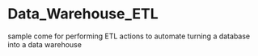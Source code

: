 # Data_Warehouse_ETL
sample come for performing ETL actions to automate turning a database into a data warehouse
